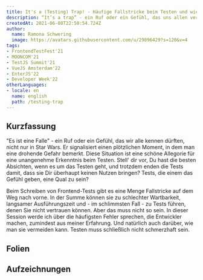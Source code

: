 ```yaml
---
title: It's a (Testing) Trap! - Häufige Fallstricke beim Testen und wie man sie beseitigt
description: “It’s a trap” - ein Ruf oder ein Gefühl, das uns allen vertraut sein dürfte, nicht nur, wenn es um Star Wars geht.
createdAt: 2021-06-08T22:50:54.724Z
author:
  name: Ramona Schwering
  image: https://avatars.githubusercontent.com/u/29896429?s=120&v=4
tags:
- FrontendTestFest'21
- MOONCOM'21
- TestJS Summit'21
- VueJS Amsterdam'22
- EnterJS'22
- Developer Week'22
otherLanguages:
- locale: en
  name: english
  path: /testing-trap
---
```


## Kurzfassung

"Es ist eine Falle" - ein Ruf oder ein Gefühl, das wir alle kennen dürften, nicht nur in Star Wars. Er signalisiert einen plötzlichen Moment, in dem man eine drohende Gefahr bemerkt. Diese Situation ist eine schöne Allegorie für eine unangenehme Erkenntnis beim Testen. Stell' dir vor, Du hast die besten Absichten, wenn es um das Testen geht, und trotzdem enden die Tests damit, dass sie Dir überhaupt keinen Nutzen bringen? Tests, die einem das Gefühl geben, eine Qual zu sein?

Beim Schreiben von Frontend-Tests gibt es eine Menge Fallstricke auf dem Weg nach vorne. In der Summe können sie zu schlechter Wartbarkeit, langsamer Ausführungszeit und - im schlimmsten Fall - zu Tests führen, denen Sie nicht vertrauen können. Aber das muss nicht so sein. In dieser Session werde ich über die häufigsten Fehler sprechen, die Entwickler machen, zumindest aus meiner Erfahrung. Und natürlich auch darüber, wie man sie vermeiden kann. Testen muss schließlich nicht schmerzhaft sein.

## Folien

<media-grid :media="[{
name: 'Folien',
description: 'Du kannst meine Folien auf Speakerdeck finden',
url: 'https://speakerdeck.com/leichteckig/its-a-testing-trap-common-testing-pitfalls-and-how-to-solve-them'
}]"></media-grid>

## Aufzeichnungen

<media-grid :media="[{
name: '🇺🇸 VueJS Amsterdam 2022',
url: 'https://www.youtube-nocookie.com/embed/lA50-SDoyOM'
},{
name: '🇺🇸 TestJS Summit',
url: 'https://www.youtube-nocookie.com/embed/8WFrPzdhUwA'
}, {
name: '🇺🇸 MOONCOM',
url: 'https://www.youtube-nocookie.com/embed/N5P5enWKVkM'
}, {
name: '🇺🇸 Front-End Test Fest',
url: 'https://www.youtube-nocookie.com/embed/uvJwWQLaVqU'
}]"></media-grid>
